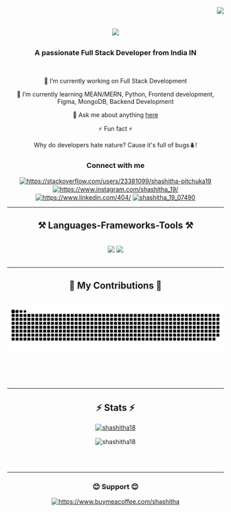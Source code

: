 <img align="right" src="https://visitor-badge.laobi.icu/badge?page_id=shashitha18/My_Git_Profile" />

<h1 align="center">
    <img src="https://readme-typing-svg.herokuapp.com/?font=Righteous&size=35&center=true&vCenter=true&width=500&height=70&duration=4000&lines=Hi+There!+👋;+I'm+Shashitha+Pitchuka!;" />
</h1>

<h3 align="center">A passionate Full Stack Developer from India IN</h3>

<br/>

<div align="center">
 
 🔭 I’m currently working on Full Stack Development 
 
 🌱 I’m currently learning MEAN/MERN, Python, Frontend development, Figma, MongoDB, Backend Development

💬 Ask me about anything [here](shashithapitchuka19@gmail.com)

⚡ Fun fact ⚡

Why do developers hate nature? Cause it's full of bugs🪲!

 </div>
<h3 align="center"> Connect with me </h3>
<div align="center"> 
<!--   <a href="mailto:shashitha95@gmail.com">
    <img src="https://img.shields.io/badge/Gmail-333333?style=for-the-badge&logo=gmail&logoColor=red" /> -->
<a href="https://stackoverflow.com/users/https://stackoverflow.com/users/23381099/shashitha-pitchuka19" target="blank"><img align="center" src="https://raw.githubusercontent.com/rahuldkjain/github-profile-readme-generator/master/src/images/icons/Social/stack-overflow.svg" alt="https://stackoverflow.com/users/23381099/shashitha-pitchuka19" height="30" width="40" /></a>
  </a>
<a href="https://instagram.com/https://www.instagram.com/shashitha_19/" target="blank"><img align="center" src="https://raw.githubusercontent.com/rahuldkjain/github-profile-readme-generator/master/src/images/icons/Social/instagram.svg" alt="https://www.instagram.com/shashitha_19/" height="30" width="40" /></a>
  <a href="https://linkedin.com/in/https://www.linkedin.com/404/" target="blank"><img align="center" src="https://raw.githubusercontent.com/rahuldkjain/github-profile-readme-generator/master/src/images/icons/Social/linked-in-alt.svg" alt="https://www.linkedin.com/404/" height="30" width="40" /></a>
<a href="https://discord.gg/shashitha_19_07490" target="blank"><img align="center" src="https://raw.githubusercontent.com/rahuldkjain/github-profile-readme-generator/master/src/images/icons/Social/discord.svg" alt="shashitha_19_07490" height="30" width="40" /></a>
</p>
  
</div>

 <hr/>
 
<h2 align="center">⚒️ Languages-Frameworks-Tools ⚒️</h2>
<br/>
<div align="center">
    <img src="https://skillicons.dev/icons?i=react,html,css,vscode,github,figma" />
    <img src="https://skillicons.dev/icons?i=python,javascript,express,mongodb,c,java" /><br>
</div>

<br/>
<hr/>

<div align="center">
  <h2>🐍 My Contributions 🐍</h2>
  <br>
  <img alt="snake eating my contributions" src="https://raw.githubusercontent.com/salesp07/salesp07/output/github-contribution-grid-snake.svg" />
  
  <br/><br/><br/>
</div>

<hr/>

<h2 align="center">⚡ Stats ⚡</h2>
<!-- <div align=center>
  <img width=325 align="center" src="https://github-readme-stats-salesp07.vercel.app/api/top-langs/?username=salesp07&hide=HTML&langs_count=8&layout=compact&theme=react&border_radius=10&size_weight=0.5&count_weight=0.5&exclude_repo=github-readme-stats" alt="top langs"/>
</div> -->
<!-- <p align="center"> <img src="https://komarev.com/ghpvc/?username=shashitha18&label=Profile%20views&color=0e75b6&style=flat" alt="shashitha18" /> </p> -->

<p align="center"> <a href="https://github.com/ryo-ma/github-profile-trophy"><img src="https://github-profile-trophy.vercel.app/?username=shashitha18" alt="shashitha18" /></a> </p>
<p>
    <div align=center>
    <img align="center" src="https://github-readme-streak-stats.herokuapp.com/?user=shashitha18&count_private=true&theme=react&border_radius=10" alt="shashitha18" /></p>
</div>

<p>
<br/><br/>

<hr/>
<h3 align="center">😊 Support 😊</h3>
    <div align="center">
  <a href="https://www.buymeacoffee.com/https://www.buymeacoffee.com/shashitha" target='_blank'><img height='64' style='border:0px;height:64px;'  src="https://cdn.buymeacoffee.com/buttons/v2/default-yellow.png" border='0'  alt="https://www.buymeacoffee.com/shashitha" /></a>
    </div>
    </p>
<br/>

